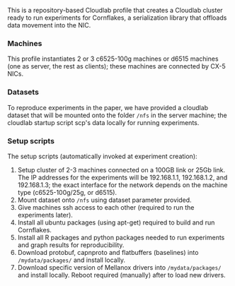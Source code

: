 This is a repository-based Cloudlab profile that creates a Cloudlab cluster
ready to run experiments for Cornflakes, a serialization library that offloads
data movement into the NIC.

### Machines
This profile instantiates 2 or 3 c6525-100g machines or d6515 machines (one as
server, the rest as clients); these machines are connected by CX-5 NICs.

### Datasets
To reproduce experiments in the paper, we have provided a cloudlab dataset that
will be mounted onto the folder `/nfs` in the server machine; the cloudlab
startup script scp's data locally for running experiments.

### Setup scripts
The setup scripts (automatically invoked at experiment creation):
1. Setup cluster of 2-3 machines connected on a 100GB link or 25Gb link. The IP addresses for
   the experiments will be 192.168.1.1, 192.168.1.2, and 192.168.1.3; the exact
   interface for the network depends on the machine type (c6525-100g/25g, or
   d6515).
2. Mount dataset onto `/nfs` using dataset parameter provided.
3. Give machines ssh access to each other (required to run the experiments
   later).
3. Install all ubuntu packages (using apt-get) required to build and run
   Cornflakes.
4. Install all R packages and python packages needed to run experiments and
   graph results for reproducibility.
5. Download protobuf, capnproto and flatbuffers (baselines) into
   `/mydata/packages/` and install locally.
6. Download specific version of Mellanox drivers into `/mydata/packages/` and
   install locally. Reboot required (manually) after to load new drivers.



